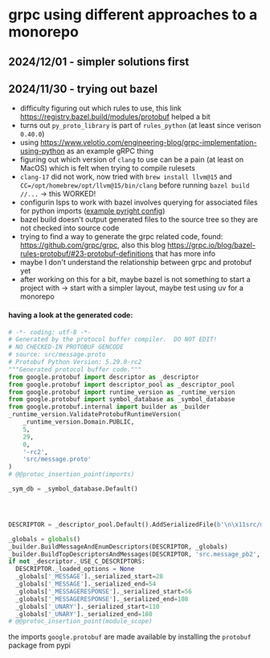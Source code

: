 # grpc using different approaches to a monorepo

## 2024/12/01 - simpler solutions first

## 2024/11/30 - trying out bazel

- difficulty figuring out which rules to use, this link https://registry.bazel.build/modules/protobuf helped a bit
- turns out `py_proto_library` is part of `rules_python` (at least since verison `0.40.0`)
- using https://www.velotio.com/engineering-blog/grpc-implementation-using-python as an example gRPC thing
- figuring out which version of `clang` to use can be a pain (at least on MacOS) which is felt when trying to compile
rulesets
- `clang-17` did not work, now tried with `brew install llvm@15` and `CC=/opt/homebrew/opt/llvm@15/bin/clang` before
running `bazel build //...` -> this WORKED!
- configurin lsps to work with bazel involves querying for associated files for python imports ([example pyright
config](https://github.com/alexander-born/.cfg/blob/07644649215a15e7cecdef0265142b3ac4f23905/nvim/.config/nvim/lua/config/bazel.lua#L87))
- bazel build doesn't output generated files to the source tree so they are not checked into source code
- trying to find a way to generate the grpc related code, found: https://github.com/grpc/grpc, also this blog https://grpc.io/blog/bazel-rules-protobuf/#23-protobuf-definitions that
has more info
- maybe I don't understand the relationship between grpc and protobuf yet
- after working on this for a bit, maybe bazel is not something to start a project with -> start with a simpler layout,
  maybe test using uv for a monorepo
#### having a look at the generated code:
```python
# -*- coding: utf-8 -*-
# Generated by the protocol buffer compiler.  DO NOT EDIT!
# NO CHECKED-IN PROTOBUF GENCODE
# source: src/message.proto
# Protobuf Python Version: 5.29.0-rc2
"""Generated protocol buffer code."""
from google.protobuf import descriptor as _descriptor
from google.protobuf import descriptor_pool as _descriptor_pool
from google.protobuf import runtime_version as _runtime_version
from google.protobuf import symbol_database as _symbol_database
from google.protobuf.internal import builder as _builder
_runtime_version.ValidateProtobufRuntimeVersion(
    _runtime_version.Domain.PUBLIC,
    5,
    29,
    0,
    '-rc2',
    'src/message.proto'
)
# @@protoc_insertion_point(imports)

_sym_db = _symbol_database.Default()




DESCRIPTOR = _descriptor_pool.Default().AddSerializedFile(b'\n\x11src/message.proto\x12\x05unary\"\x1a\n\x07Message\x12\x0f\n\x07message\x18\x01 \x01(\t\"4\n\x0fMessageResponse\x12\x0f\n\x07message\x18\x01 \x01(\t\x12\x10\n\x08received\x18\x02 \x01(\x08\x32\x46\n\x05Unary\x12=\n\x11GetServerResponse\x12\x0e.unary.Message\x1a\x16.unary.MessageResponse\"\x00\x62\x06proto3')

_globals = globals()
_builder.BuildMessageAndEnumDescriptors(DESCRIPTOR, _globals)
_builder.BuildTopDescriptorsAndMessages(DESCRIPTOR, 'src.message_pb2', _globals)
if not _descriptor._USE_C_DESCRIPTORS:
  DESCRIPTOR._loaded_options = None
  _globals['_MESSAGE']._serialized_start=28
  _globals['_MESSAGE']._serialized_end=54
  _globals['_MESSAGERESPONSE']._serialized_start=56
  _globals['_MESSAGERESPONSE']._serialized_end=108
  _globals['_UNARY']._serialized_start=110
  _globals['_UNARY']._serialized_end=180
# @@protoc_insertion_point(module_scope)
```
the imports `google.protobuf` are made available by installing the `protobuf` package from pypi

